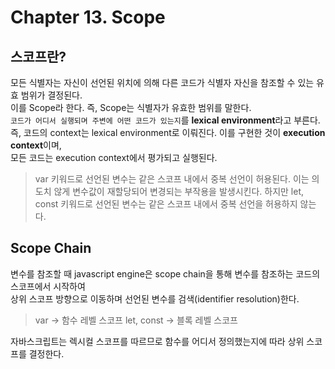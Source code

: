 # Chapter 13. Scope

## 스코프란?
모든 식별자는 자신이 선언된 위치에 의해 다른 코드가 식별자 자신을 참조할 수 있는 유효 범위가 결정된다.  
이를 Scope라 한다. 즉, Scope는 식별자가 유효한 범위를 말한다.  
`코드가 어디서 실행되며 주변에 어떤 코드가 있는지`를 **lexical environment**라고 부른다.  
즉, 코드의 context는 lexical environment로 이뤄진다. 이를 구현한 것이 **execution context**이며,  
모든 코드는 execution context에서 평가되고 실행된다.  

> var 키워드로 선언된 변수는 같은 스코프 내에서 중복 선언이 허용된다. 이는 의도치 않게 변수값이 재할당되어 변경되는 부작용을 발생시킨다.
> 하지만 let, const 키워드로 선언된 변수는 같은 스코프 내에서 중복 선언을 허용하지 않는다.

## Scope Chain
변수를 참조할 때 javascript engine은 scope chain을 통해 변수를 참조하는 코드의 스코프에서 시작하여  
상위 스코프 방향으로 이동하며 선언된 변수를 검색(identifier resolution)한다.

> var -> 함수 레벨 스코프
> let, const -> 블록 레벨 스코프

자바스크립트는 렉시컬 스코프를 따르므로 함수를 어디서 정의했는지에 따라 상위 스코프를 결정한다.  
